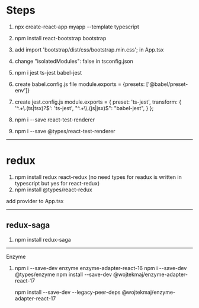 # Steps
1) npx create-react-app myapp --template typescript
2) npm install react-bootstrap bootstrap
3) add import 'bootstrap/dist/css/bootstrap.min.css'; in App.tsx
4) change "isolatedModules": false in tsconfig.json
5) npm i jest ts-jest babel-jest
6) create babel.config.js file
  module.exports = {presets: ['@babel/preset-env']}

7) create jest.config.js
  module.exports = {
    preset: 'ts-jest',
    transform: {
      '^.+\\.(ts|tsx)?$': 'ts-jest',
      "^.+\\.(js|jsx)$": "babel-jest",
    }
  };
8) npm i --save react-test-renderer
9) npm i --save @types/react-test-renderer
----------------------------------------------------------------------------
# redux
1) npm install redux react-redux (no need types for readux is written in typescript but yes for react-redux)
2) npm install @types/react-redux

add provider to App.tsx


----------------------------------------------------------------------------
redux-saga
----------
1) npm install redux-saga
----------------------------------------------------------------------------
Enzyme
1)  npm i --save-dev enzyme enzyme-adapter-react-16
    npm i --save-dev @types/enzyme
    npm install --save-dev @wojtekmaj/enzyme-adapter-react-17 

    npm install --save-dev --legacy-peer-deps @wojtekmaj/enzyme-adapter-react-17 





